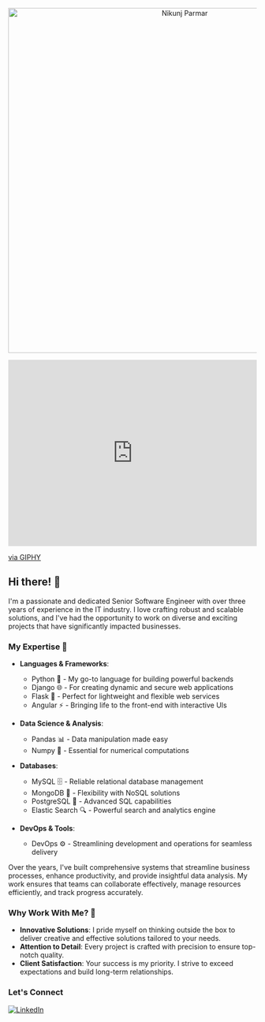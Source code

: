 <p align="center">
  <img src="https://giphy.com/embed/SWoSkN6DxTszqIKEqv" alt="Nikunj Parmar" width="700"/>
</p>

<div style="width:100%;height:0;padding-bottom:75%;position:relative;"><iframe src="https://giphy.com/embed/SWoSkN6DxTszqIKEqv" width="100%" height="100%" style="position:absolute" frameBorder="0" class="giphy-embed" allowFullScreen></iframe></div><p><a href="https://giphy.com/gifs/SWoSkN6DxTszqIKEqv">via GIPHY</a></p>

## Hi there! 👋


I'm a passionate and dedicated Senior Software Engineer with over three years of experience in the IT industry. I love crafting robust and scalable solutions, and I've had the opportunity to work on diverse and exciting projects that have significantly impacted businesses.

### My Expertise 🚀

- **Languages & Frameworks**:
  - Python 🐍 - My go-to language for building powerful backends
  - Django 🌐 - For creating dynamic and secure web applications
  - Flask 🌟 - Perfect for lightweight and flexible web services
  - Angular ⚡ - Bringing life to the front-end with interactive UIs
  
- **Data Science & Analysis**:
  - Pandas 📊 - Data manipulation made easy
  - Numpy 📐 - Essential for numerical computations

- **Databases**:
  - MySQL 🗄️ - Reliable relational database management
  - MongoDB 🍃 - Flexibility with NoSQL solutions
  - PostgreSQL 🐘 - Advanced SQL capabilities
  - Elastic Search 🔍 - Powerful search and analytics engine

- **DevOps & Tools**:
  - DevOps ⚙️ - Streamlining development and operations for seamless delivery

Over the years, I've built comprehensive systems that streamline business processes, enhance productivity, and provide insightful data analysis. My work ensures that teams can collaborate effectively, manage resources efficiently, and track progress accurately.

### Why Work With Me? 🌟

- **Innovative Solutions**: I pride myself on thinking outside the box to deliver creative and effective solutions tailored to your needs.
- **Attention to Detail**: Every project is crafted with precision to ensure top-notch quality.
- **Client Satisfaction**: Your success is my priority. I strive to exceed expectations and build long-term relationships.

### Let's Connect

[![LinkedIn](https://img.shields.io/badge/LinkedIn-Connect-blue)](https://www.linkedin.com/in/nikunj-parmar-2839a81b3/)

<!--
**nikunj-parmar/nikunj-parmar** is a ✨ _special_ ✨ repository because its `README.md` (this file) appears on your GitHub profile.

Here are some ideas to get you started:

- 🔭 I’m currently working on ...
- 🌱 I’m currently learning ...
- 👯 I’m looking to collaborate on ...
- 🤔 I’m looking for help with ...
- 💬 Ask me about ...
- 📫 How to reach me: ...
- 😄 Pronouns: ...
- ⚡ Fun fact: ...
-->
